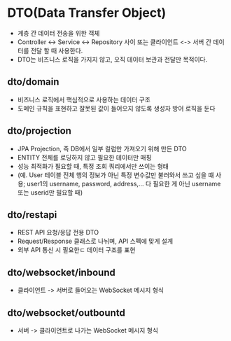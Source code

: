 # DTO(Data Transfer Object)

- 계층 간 데이터 전송을 위한 객체
- Controller <-> Service <-> Repository 사이 또는 클라이언트 <-> 서버 간 데이터를 전달 할 때 사용한다. 
- DTO는 비즈니스 로직을 가지지 않고, 오직 데이터 보관과 전달만 목적이다. 

## dto/domain

- 비즈니스 로직에서 핵심적으로 사용하는 데이터 구조
- 도메인 규칙을 표현하고 잘못된 값이 들어오지 않도록 생성자 방어 로직을 둔다

## dto/projection

- JPA Projection, 즉 DB에서 일부 컬럼만 가져오기 위해 만든 DTO
- ENTITY 전체를 로딩하지 않고 필요한 데이터만 매핑
- 성능 최적화가 필요할 때, 특정 조회 쿼리에서만 쓰이는 형태
- (예. User 테이블 전체 행의 정보가 아닌 특정 변수값만 불러와서 쓰고 싶을 떄 사용; user1의 username, password, address,... 다 필요한 게 아닌 username 또는 userid만 필요할 때)


## dto/restapi

- REST API 요청/응답 전용 DTO
- Request/Response 클래스로 나뉘며, API 스펙에 맞게 설계
- 외부 API 통신 시 필요한ㄷ 데이터 구조를 표현

## dto/websocket/inbound

- 클라이언트 -> 서버로 들어오는 WebSocket 메시지 형식

## dto/websocket/outbountd

- 서버 -> 클라이언트로 나가는 WebSocket 메시지 형식



